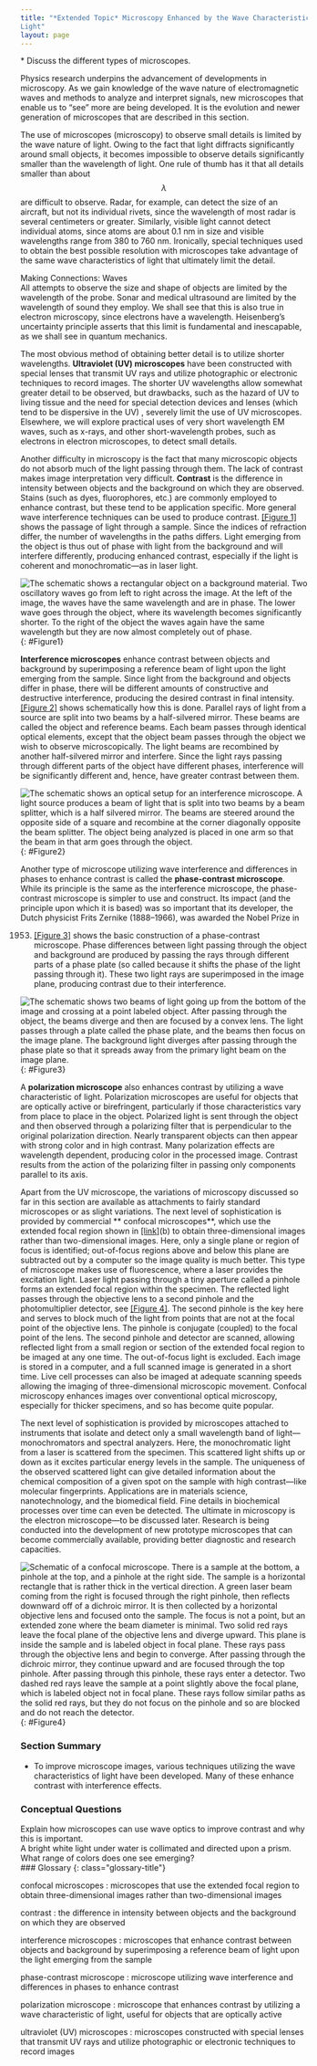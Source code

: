 ```yaml
---
title: "*Extended Topic* Microscopy Enhanced by the Wave Characteristics of
Light"
layout: page
--- 
```


<div class="abstract" markdown="1">
* Discuss the different types of microscopes.
</div>

Physics research underpins the advancement of developments in microscopy. As we
gain knowledge of the wave nature of electromagnetic waves and methods to
analyze and interpret signals, new microscopes that enable us to “see” more are
being developed. It is the evolution and newer generation of microscopes that
are described in this section.

The use of microscopes (microscopy) to observe small details is limited by the
wave nature of light. Owing to the fact that light diffracts significantly
around small objects, it becomes impossible to observe details significantly
smaller than the wavelength of light. One rule of thumb has it that all details
smaller than about $$\lambda $$ are difficult to observe. Radar, for example,
can detect the size of an aircraft, but not its individual rivets, since the
wavelength of most radar is several centimeters or greater. Similarly, visible
light cannot detect individual atoms, since atoms are about 0.1 nm in size and
visible wavelengths range from 380 to 760 nm. Ironically, special techniques
used to obtain the best possible resolution with microscopes take advantage of
the same wave characteristics of light that ultimately limit the detail.

<div class="note" data-has-label="true" data-label="" markdown="1">
<div class="title">
Making Connections: Waves
</div>
All attempts to observe the size and shape of objects are limited by the wavelength of the probe. Sonar and medical ultrasound are limited by the wavelength of sound they employ. We shall see that this is also true in electron microscopy, since electrons have a wavelength. Heisenberg’s uncertainty principle asserts that this limit is fundamental and inescapable, as we shall see in quantum mechanics.

</div>

The most obvious method of obtaining better detail is to utilize shorter
wavelengths. **Ultraviolet (UV) microscopes** have been constructed with special
lenses that transmit UV rays and utilize photographic or electronic techniques
to record images. The shorter UV wavelengths allow somewhat greater detail to be
observed, but drawbacks, such as the hazard of UV to living tissue and the need
for special detection devices and lenses (which tend to be dispersive in the UV)
, severely limit the use of UV microscopes. Elsewhere, we will explore practical
uses of very short wavelength EM waves, such as x-rays, and other
short-wavelength probes, such as electrons in electron microscopes, to detect
small details.

Another difficulty in microscopy is the fact that many microscopic objects do
not absorb much of the light passing through them. The lack of contrast makes
image interpretation very difficult. **Contrast** is the difference in intensity
between objects and the background on which they are observed. Stains (such as
dyes, fluorophores, etc.) are commonly employed to enhance contrast, but these
tend to be application specific. More general wave interference techniques can
be used to produce contrast. [[Figure 1]](#Figure1) shows the passage of light
through a sample. Since the indices of refraction differ, the number of
wavelengths in the paths differs. Light emerging from the object is thus out of
phase with light from the background and will interfere differently, producing
enhanced contrast, especially if the light is coherent and monochromatic—as in
laser light.

![The schematic shows a rectangular object on a background material. Two oscillatory waves go from left to right across the image. At the left of the image, the waves have the same wavelength and are in phase. The lower wave goes through the object, where its wavelength becomes significantly shorter. To the right of the object the waves again have the same wavelength but they are now almost completely out of phase.](../resources/Figure_28_09_01a.jpg "Light rays passing through a sample under a microscope will emerge with different phases depending on their paths. The object shown has a greater index of refraction than the background, and so the wavelength decreases as the ray passes through it. Superimposing these rays produces interference that varies with path, enhancing contrast between the object and background.")
{: #Figure1}

**Interference microscopes** enhance contrast between objects and background by
superimposing a reference beam of light upon the light emerging from the sample.
Since light from the background and objects differ in phase, there will be
different amounts of constructive and destructive interference, producing the
desired contrast in final intensity. [[Figure 2]](#Figure2) shows schematically
how this is done. Parallel rays of light from a source are split into two beams
by a half-silvered mirror. These beams are called the object and reference
beams. Each beam passes through identical optical elements, except that the
object beam passes through the object we wish to observe microscopically. The
light beams are recombined by another half-silvered mirror and interfere. Since
the light rays passing through different parts of the object have different
phases, interference will be significantly different and, hence, have greater
contrast between them.

![The schematic shows an optical setup for an interference microscope. A light source produces a beam of light that is split into two beams by a beam splitter, which is a half silvered mirror. The beams are steered around the opposite side of a square and recombine at the corner diagonally opposite the beam splitter. The object being analyzed is placed in one arm so that the beam in that arm goes through the object.](../resources/Figure_28_09_02a.jpg "An interference microscope utilizes interference between the reference and object beam to enhance contrast. The two beams are split by a half-silvered mirror; the object beam is sent through the object, and the reference beam is sent through otherwise identical optical elements. The beams are recombined by another half-silvered mirror, and the interference depends on the various phases emerging from different parts of the object, enhancing contrast.")
{: #Figure2}

Another type of microscope utilizing wave interference and differences in phases
to enhance contrast is called the **phase-contrast microscope**. While its
principle is the same as the interference microscope, the phase-contrast
microscope is simpler to use and construct. Its impact (and the principle upon
which it is based) was so important that its developer, the Dutch physicist
Frits Zernike (1888–1966), was awarded the Nobel Prize in

1953. [[Figure 3]](#Figure3) shows the basic construction of a phase-contrast
      microscope. Phase differences between light passing through the object and
      background are produced by passing the rays through different parts of a
      phase plate (so called because it shifts the phase of the light passing
      through it). These two light rays are superimposed in the image plane,
      producing contrast due to their interference.

![The schematic shows two beams of light going up from the bottom of the image and crossing at a point labeled object. After passing through the object, the beams diverge and then are focused by a convex lens. The light passes through a plate called the phase plate, and the beams then focus on the image plane. The background light diverges after passing through the phase plate so that it spreads away from the primary light beam on the image plane.](../resources/Figure_28_09_03a.jpg "Simplified construction of a phase-contrast microscope. Phase differences between light passing through the object and background are produced by passing the rays through different parts of a phase plate. The light rays are superimposed in the image plane, producing contrast due to their interference.")
{: #Figure3}

A **polarization microscope** also enhances contrast by utilizing a wave
characteristic of light. Polarization microscopes are useful for objects that
are optically active or birefringent, particularly if those characteristics vary
from place to place in the object. Polarized light is sent through the object
and then observed through a polarizing filter that is perpendicular to the
original polarization direction. Nearly transparent objects can then appear with
strong color and in high contrast. Many polarization effects are wavelength
dependent, producing color in the processed image. Contrast results from the
action of the polarizing filter in passing only components parallel to its axis.

Apart from the UV microscope, the variations of microscopy discussed so far in
this section are available as attachments to fairly standard microscopes or as
slight variations. The next level of sophistication is provided by commercial **
confocal microscopes**, which use the extended focal region shown
in [[link]](/m42517#import-auto-id1169737966965)(b) to obtain three-dimensional
images rather than two-dimensional images. Here, only a single plane or region
of focus is identified; out-of-focus regions above and below this plane are
subtracted out by a computer so the image quality is much better. This type of
microscope makes use of fluorescence, where a laser provides the excitation
light. Laser light passing through a tiny aperture called a pinhole forms an
extended focal region within the specimen. The reflected light passes through
the objective lens to a second pinhole and the photomultiplier detector,
see [[Figure 4]](#Figure4). The second pinhole is the key here and serves to
block much of the light from points that are not at the focal point of the
objective lens. The pinhole is conjugate (coupled) to the focal point of the
lens. The second pinhole and detector are scanned, allowing reflected light from
a small region or section of the extended focal region to be imaged at any one
time. The out-of-focus light is excluded. Each image is stored in a computer,
and a full scanned image is generated in a short time. Live cell processes can
also be imaged at adequate scanning speeds allowing the imaging of
three-dimensional microscopic movement. Confocal microscopy enhances images over
conventional optical microscopy, especially for thicker specimens, and so has
become quite popular.

The next level of sophistication is provided by microscopes attached to
instruments that isolate and detect only a small wavelength band of
light—monochromators and spectral analyzers. Here, the monochromatic light from
a laser is scattered from the specimen. This scattered light shifts up or down
as it excites particular energy levels in the sample. The uniqueness of the
observed scattered light can give detailed information about the chemical
composition of a given spot on the sample with high contrast—like molecular
fingerprints. Applications are in materials science, nanotechnology, and the
biomedical field. Fine details in biochemical processes over time can even be
detected. The ultimate in microscopy is the electron microscope—to be discussed
later. Research is being conducted into the development of new prototype
microscopes that can become commercially available, providing better diagnostic
and research capacities.

![Schematic of a confocal microscope. There is a sample at the bottom, a pinhole at the top, and a pinhole at the right side. The sample is a horizontal rectangle that is rather thick in the vertical direction. A green laser beam coming from the right is focused through the right pinhole, then reflects downward off of a dichroic mirror. It is then collected by a horizontal objective lens and focused onto the sample. The focus is not a point, but an extended zone where the beam diameter is minimal. Two solid red rays leave the focal plane of the objective lens and diverge upward. This plane is inside the sample and is labeled object in focal plane. These rays pass through the objective lens and begin to converge. After passing through the dichroic mirror, they continue upward and are focused through the top pinhole. After passing through this pinhole, these rays enter a detector. Two dashed red rays leave the sample at a point slightly above the focal plane, which is labeled object not in focal plane. These rays follow similar paths as the solid red rays, but they do not focus on the pinhole and so are blocked and do not reach the detector.](../resources/Figure_28_09_04a.jpg "A confocal microscope provides three-dimensional images using pinholes and the extended depth of focus as described by wave optics. The right pinhole illuminates a tiny region of the sample in the focal plane. In-focus light rays from this tiny region pass through the dichroic mirror and the second pinhole to a detector and a computer. Out-of-focus light rays are blocked. The pinhole is scanned sideways to form an image of the entire focal plane. The pinhole can then be scanned up and down to gather images from different focal planes. The result is a three-dimensional image of the specimen.")
{: #Figure4}

### Section Summary

* To improve microscope images, various techniques utilizing the wave
  characteristics of light have been developed. Many of these enhance contrast
  with interference effects.

### Conceptual Questions

<div class="exercise" data-element-type="conceptual-questions">
<div class="problem" markdown="1">
Explain how microscopes can use wave optics to improve contrast and why this is important.

</div>
</div>

<div class="exercise" data-element-type="conceptual-questions">
<div class="problem" markdown="1">
A bright white light under water is collimated and directed upon a prism. What range of colors does one see emerging?

</div>
</div>

<div class="glossary" markdown="1">
### Glossary
{: class="glossary-title"}

confocal microscopes
: microscopes that use the extended focal region to obtain three-dimensional
images rather than two-dimensional images

contrast
: the difference in intensity between objects and the background on which they
are observed

interference microscopes
: microscopes that enhance contrast between objects and background by
superimposing a reference beam of light upon the light emerging from the sample

phase-contrast microscope
: microscope utilizing wave interference and differences in phases to enhance
contrast

polarization microscope
: microscope that enhances contrast by utilizing a wave characteristic of light,
useful for objects that are optically active

ultraviolet (UV) microscopes
: microscopes constructed with special lenses that transmit UV rays and utilize
photographic or electronic techniques to record images

</div>
